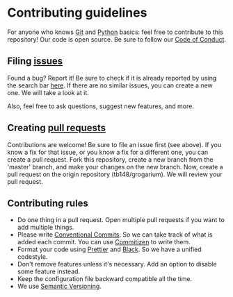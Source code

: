 # Contributing guidelines

For anyone who knows [Git](https://git-scm.com) and [Python](https://www.python.org/) basics: feel free to contribute to this repository! Our code is open source. Be sure to follow our [Code of Conduct](https://github.com/tb148/grogarium/blob/main/CODE_OF_CONDUCT.md).

## Filing [issues](https://docs.github.com/en/github/managing-your-work-on-github/about-issues)

Found a bug? Report it! Be sure to check if it is already reported by using the search bar [here](https://github.com/tb148/grogarium/issues). If there are no similar issues, you can create a new one. We will take a look at it.

Also, feel free to ask questions, suggest new features, and more.

## Creating [pull requests](https://docs.github.com/en/github/collaborating-with-issues-and-pull-requests/about-pull-requests)

Contributions are welcome! Be sure to file an issue first (see above). If you know a fix for that issue, or you know a fix for a different one, you can create a pull request. Fork this repository, create a new branch from the 'master' branch, and make your changes on the new branch. Now, create a pull request on the origin repository (tb148/grogarium). We will review your pull request.

## Contributing rules

- Do one thing in a pull request. Open multiple pull requests if you want to add multiple things.
- Please write [Conventional Commits](https://www.conventionalcommits.org/en/v1.0.0/). So we can take track of what is added each commit. You can use [Commitizen](https://github.com/commitizen-tools/commitizen) to write them.
- Format your code using [Prettier](https://prettier.io/) and [Black](https://black.readthedocs.io/en/stable/). So we have a unified codestyle.
- Don't remove features unless it's necessary. Add an option to disable some feature instead.
- Keep the configuration file backward compatible all the time.
- We use [Semantic Versioning](https://semver.org/).
